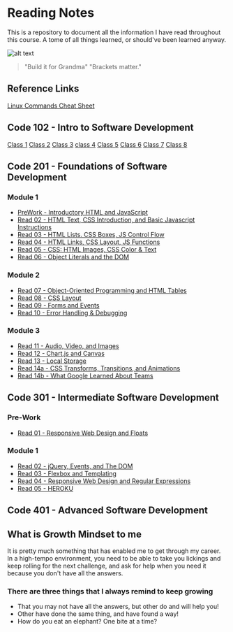 # Reading Notes

This is a repository to document all the information I have read throughout this course.  A tome of all things learned, or should've been learned anyway.

![alt text](https://d1yjjnpx0p53s8.cloudfront.net/styles/logo-original-577x577/s3/052014/ghostbusters_logo_1984_no_fill.png "Ghostbusters")

> "Build it for Grandma"
> "Brackets matter."

## Reference Links

[Linux Commands Cheat Sheet](LinuxCheetSheet.md)

## Code 102 - Intro to Software Development

[Class 1](/Code-102/DAY1.md)
[Class 2](/Code-102/README.md)
[Class 3](/Code-102/git-revisions.md)
[class 4](/Code-102/HTML-structure.md)
[Class 5](/Code-102/css-color.md)
[Class 6](/Code-102/jsStuff.md)
[Class 7](/Code-102/jsProgramming.md)
[Class 8](/Code-102/opsAndLoops.md)

## Code 201 - Foundations of Software Development

### Module 1

+ [PreWork - Introductory HTML and JavaScript](/Code-201/prework.md)
+ [Read 02 - HTML Text, CSS Introduction, and Basic Javascript Instructions](/Code-201/class-02.md)
+ [Read 03 - HTML Lists. CSS Boxes, JS Control Flow](/Code-201/class-03.md)
+ [Read 04 - HTML Links, CSS Layout, JS Functions](/Code-201/class-04.md)
+ [Read 05 - CSS: HTML Images, CSS Color & Text](/Code-201/class-05.md)
+ [Read 06 - Object Literals and the DOM](/Code-201/class-06.md)

### Module 2

+ [Read 07 - Object-Oriented Programming and HTML Tables](/Code-201/class-07.md)
+ [Read 08 - CSS Layout](/Code-201/class-08.md)
+ [Read 09 - Forms and Events](/Code-201/class-09.md)
+ [Read 10 - Error Handling & Debugging](/Code-201/class-10.md)

### Module 3

+ [Read 11 - Audio, Video, and Images](/Code-201/class-11.md)
+ [Read 12 - Chart.js and Canvas](/Code-201/class-12.md)
+ [Read 13 - Local Storage](/Code-201/class-13.md)
+ [Read 14a - CSS Transforms, Transitions, and Animations](/Code-201/class-14a.md)
+ [Read 14b - What Google Learned About Teams](/Code-201/class-14b.md)

## Code 301 - Intermediate Software Development

### Pre-Work

+ [Read 01 - Responsive Web Design and Floats](/Code-301/read-01.md)

### Module 1

+ [Read 02 - jQuery, Events, and The DOM](/Code-301/read-02.md)
+ [Read 03 - Flexbox and Templating](/Code-301/read-03.md)
+ [Read 04 - Responsive Web Design and Regular Expressions](/Code-301/read-04.md)
+ [Read 05 - HEROKU](/Code-301/read-05.md)

## Code 401 - Advanced Software Development

## What is Growth Mindset to me

It is pretty much something that has enabled me to get through my career.  In a high-tempo environment, you need to be able to take you lickings and keep rolling for the next challenge, and ask for help when you need it because you don't have all the answers.

### There are three things that I always remind to keep growing

+ That you may not have all the answers, but other do and will help you!
+ Other have done the same thing, and have found a way!
+ How do you eat an elephant?  One bite at a time?
